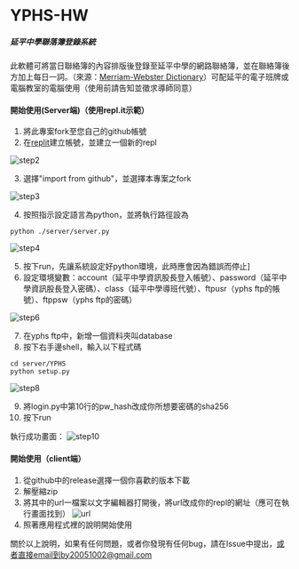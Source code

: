 # YPHS-HW

##### 延平中學聯落簿登錄系統

此軟體可將當日聯絡簿的內容排版後登錄至延平中學的網路聯絡簿，並在聯絡簿後方加上每日一詞。（來源：[Merriam-Webster Dictionary](https://www.merriam-webster.com/)）可配延平的電子班牌或電腦教室的電腦使用（使用前請告知並徵求導師同意）

#### 開始使用(Server端)（使用repl.it示範）

1. 將此專案fork至您自己的github帳號
2. 在[replit](https://replit.com/)建立帳號，並建立一個新的repl

![step2](https://i.imgur.com/fVcz8fw.png)

3. 選擇"import from github"，並選擇本專案之fork

![step3](https://i.imgur.com/s0iARUa.png)

4. 按照指示設定語言為python，並將執行路徑設為

```bash=
python ./server/server.py
```

![step4](https://i.imgur.com/XKswekd.png)

5. 按下run，先讓系統設定好python環境，此時應會因為錯誤而停止]
6. 設定環境變數：account（延平中學資訊股長登入帳號）、password（延平中學資訊股長登入密碼）、class（延平中學導班代號）、ftpusr（yphs ftp的帳號）、ftppsw（yphs ftp的密碼）

![step6](https://i.imgur.com/6ztcn8n.png)

7. 在yphs ftp中，新增一個資料夾叫database
8. 按下右手邊shell，輸入以下程式碼

```bash=
cd server/YPHS
python setup.py
```

![step8](https://i.imgur.com/SsuM2AH.png)

9. 將login.py中第10行的pw_hash改成你所想要密碼的sha256
10. 按下run

執行成功畫面：
![step10](https://i.imgur.com/F8mEEU1.png)


#### 開始使用（client端）

1. 從github中的release選擇一個你喜歡的版本下載
2. 解壓縮zip
3. 將其中的url一檔案以文字編輯器打開後，將url改成你的repl的網址（應可在執行畫面找到）
![url](https://i.imgur.com/K4VSskK.png)
4. 照著應用程式裡的說明開始使用

關於以上說明，如果有任何問題，或者你發現有任何bug，請在Issue中提出，或者直接email到by20051002@gmail.com
